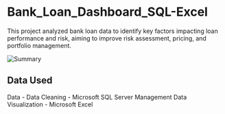 # Bank_Loan_Dashboard_SQL-Excel
This project analyzed bank loan data to identify key factors impacting loan performance and risk, aiming to improve risk assessment, pricing, and portfolio management.

![Summary](https://github.com/user-attachments/assets/a6cba11b-c2a6-42dc-967f-61cbdec2517c)

## Data Used
Data - 
Data Cleaning - Microsoft SQL Server Management
Data Visualization - Microsoft Excel


